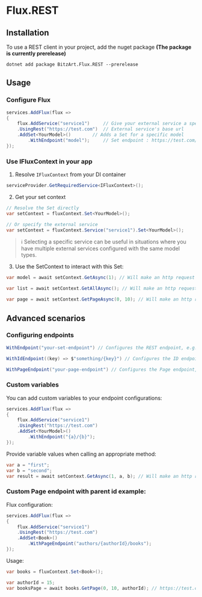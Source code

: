 ﻿# Flux.REST

## Installation

To use a REST client in your project, add the nuget package **(The package is currently prerelease)**
```
dotnet add package BitzArt.Flux.REST --prerelease
```

## Usage

### Configure Flux

```csharp
services.AddFlux(flux =>
{
    flux.AddService("service1")     // Give your external service a specific name
    .UsingRest("https://test.com")  // External service's base url
    .AddSet<YourModel>()        // Adds a Set for a specific model
        .WithEndpoint("model");     // Set endpoint : https://test.com/model
});
```
### Use IFluxContext in your app

1. Resolve `IFluxContext` from your DI container

```csharp
serviceProvider.GetRequiredService<IFluxContext>();
```

2. Get your set context

```csharp
// Resolve the Set directly
var setContext = fluxContext.Set<YourModel>();

// Or specify the external service
var setContext = fluxContext.Service("service1").Set<YourModel>();
```

> ℹ️
> Selecting a specific service can be useful in situations where you have multiple external services configured with the same model types.

3. Use the SetContext to interact with this Set:

```csharp
var model = await setContext.GetAsync(1); // Will make an http request to https://test.com/model/1

var list = await setContext.GetAllAsync(); // Will make an http request to https://test.com/model

var page = await setContext.GetPageAsync(0, 10); // Will make an http request to https://test.com/model?offset=0&limit=10
```

## Advanced scenarios

### Configuring endpoints

```csharp
WithEndpoint("your-set-endpoint") // Configures the REST endpoint, e.g. https://test.com/your-set-endpoint
```
```csharp
WithIdEndpoint((key) => $"something/{key}") // Configures the ID endpoint, e.g. https://test.com/something/1
```
```csharp
WithPageEndpoint("your-page-endpoint") // Configures the Page endpoint, e.g. https://test.com/your-page-endpoint
```

### Custom variables

You can add custom variables to your endpoint configurations:

```csharp
services.AddFlux(flux =>
{
    flux.AddService("service1")
    .UsingRest("https://test.com")
    .AddSet<YourModel>()
        .WithEndpoint("{a}/{b}");
});
```

Provide variable values when calling an appropriate method:

```csharp
var a = "first";
var b = "second";
var result = await setContext.GetAsync(1, a, b); // Will make an http request to https://test.com/first/second/1
```

### Custom Page endpoint with parent id example:

Flux configuration:
```csharp
services.AddFlux(flux =>
{
    flux.AddService("service1")
    .UsingRest("https://test.com")
    .AddSet<Book>()
        .WithPageEndpoint("authors/{authorId}/books");
});
```

Usage:
```csharp
var books = fluxContext.Set<Book>();

var authorId = 15;
var booksPage = await books.GetPage(0, 10, authorId); // https://test.com/authors/15/books?offset=0&limit=10
```
